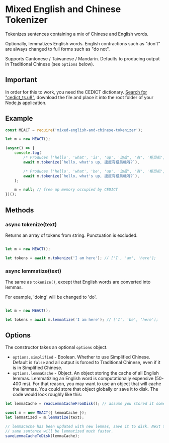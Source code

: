 ﻿
# Mixed English and Chinese Tokenizer #

Tokenizes sentences containing a mix of Chinese and English words.

Optionally, lemmatizes English words. English contractions such as "don't" are
always changed to full forms such as "do not".

Supports Cantonese / Taiwanese / Mandarin. Defaults to producing output in
Traditional Chinese (see `options` below).

## Important ##

In order for this to work, you need the CEDICT dictionary. [Search for "cedict_ts.u8"](https://duckduckgo.com/?q="cedict_ts.u8"),
download the file and place it into the root folder of your Node.js application.

## Example ##

```js
const MEACT = require('mixed-english-and-chinese-tokenizer');

let m = new MEACT();

(async() => {
	console.log(
		/* Produces ['hello', 'what', 'is', 'up', '边度', '有', '柜员机', '呀']: */
		await m.tokenize(`hello, what's up, 邊度有櫃員機呀?`),

		/* Produces ['hello', 'what', 'be', 'up', '边度', '有', '柜员机', '呀']: */
		await m.tokenize(`hello, what's up, 邊度有櫃員機呀?`),
	);

	m = null; // free up memory occupied by CEDICT
})();

```

## Methods ##

### async tokenize(text) ### 

Returns an array of tokens from string. Punctuation is excluded.

```js

let m = new MEACT();

let tokens = await m.tokenize('I am here'); // ['I', 'am', 'here'];

```

### async lemmatize(text) ###

The same as `tokenize()`, except that English words are converted into lemmas.

For example, 'doing' will be changed to 'do'.

```js

let m = new MEACT();

let tokens = await m.lemmatize('I am here'); // ['I', 'be', 'here'];

```

## Options ##

The constructor takes an optional `options` object. 

- `options.simplified` - Boolean. Whether to use Simplified Chinese. Default is
`false` and all output is forced to Traditional Chinese, even if it is in
Simplified Chinese.
- `options.lemmaCache` - Object. An object storing the cache of all English lemmas.
Lemmatizing an English word is computationally expensive (50-400 ms). For that
reason, you may want to use an object that will cache the lemmas. You could store
that object globally or save it to disk. The code would look roughly like this:

```js
let lemmaCache = readLemmaCacheFromDisk(); // assume you stored it somewhere

const m = new MEACT({ lemmaCache });
let lemmatized = m.lemmatize(text);

// lemmaCache has been updated with new lemmas, save it to disk. Next time the
// same sentence will be lemmatized much faster.
saveLemmaCacheToDisk(lemmaCache);
```
